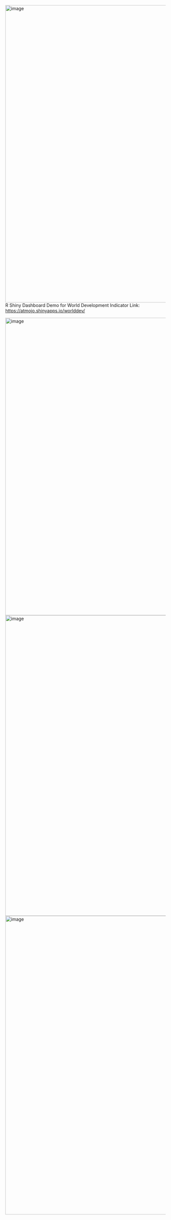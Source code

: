<img width="935" alt="image" src="https://github.com/user-attachments/assets/01b458e1-ffa0-43cb-a178-0b9c5997b5e1" />R Shiny Dashboard Demo for World Development Indicator 
Link: https://atmojo.shinyapps.io/worlddev/

<img width="935" alt="image" src="https://github.com/user-attachments/assets/cd23d363-361f-401c-b50e-4b50095c75b6" />

<img width="945" alt="image" src="https://github.com/user-attachments/assets/c44fcafd-5f75-414b-ab21-87e25af651a2" />

<img width="939" alt="image" src="https://github.com/user-attachments/assets/483ed4e8-e9b5-4433-a0f4-db0c58d63295" />


